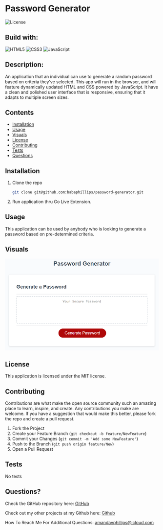 # Password Generator

![License](https://img.shields.io/badge/License-MIT-lightblue.svg)

## Build with:

![HTML5](https://img.shields.io/badge/html5-%23E34F26.svg?style=for-the-badge&logo=html5&logoColor=white)
![CSS3](https://img.shields.io/badge/css3-%231572B6.svg?style=for-the-badge&logo=css3&logoColor=white)
![JavaScript](https://img.shields.io/badge/javascript-%23323330.svg?style=for-the-badge&logo=javascript&logoColor=%23F7DF1E)

## Description:

An application that an individual can use to generate a random password based on criteria they’ve selected. This app will run in the browser, and will feature dynamically updated HTML and CSS powered by JavaScript. It have a clean and polished user interface that is responsive, ensuring that it adapts to multiple screen sizes.

## Contents

- [Installation](#installation)
- [Usage](#usage)
- [Visuals](#visuals)
- [License](#license)
- [Contributing](#contributing)
- [Tests](#tests)
- [Questions](#questions)

## Installation

1. Clone the repo
   ```sh
   git clone git@github.com:babaphillips/password-generator.git
   ```
2. Run application thru Go Live Extension.

## Usage

This application can be used by anybody who is looking to generate a password based on pre-determined criteria.

## Visuals

![MockUp](assets/images/mock.png)

## License

This application is licensed under the MIT license.

## Contributing

Contributions are what make the open source community such an amazing place to learn, inspire, and create. Any contributions you make are welcome. If you have a suggestion that would make this better, please fork the repo and create a pull request.

1. Fork the Project
2. Create your Feature Branch (`git checkout -b feature/NewFeature`)
3. Commit your Changes (`git commit -m 'Add some NewFeature'`)
4. Push to the Branch (`git push origin feature/New`)
5. Open a Pull Request

## Tests

No tests

## Questions?

Check the GitHub repository here: [GitHub](https://github.com/babaphillips/password-generator)

Check out my other projects at my Github here: [Github](https://github.com/babaphillips)

How To Reach Me For Additional Questions: amandavphillips@icloud.com
